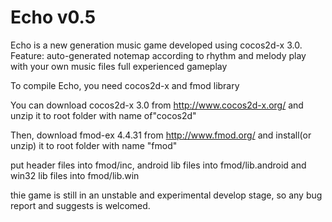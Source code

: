 Echo v0.5
=========

Echo is a new generation music game developed using cocos2d-x 3.0. 
Feature:
auto-generated notemap according to rhythm and melody
play with your own music files
full experienced gameplay

To compile Echo, you need cocos2d-x and fmod library

You can download cocos2d-x 3.0 from http://www.cocos2d-x.org/ and unzip it to root folder with name of"cocos2d"

Then, download fmod-ex 4.4.31 from http://www.fmod.org/ and install(or unzip) it to root folder with name "fmod"

put header files into fmod/inc, android lib files into fmod/lib.android and win32 lib files into fmod/lib.win

thie game is still in an unstable and experimental develop stage, so any bug report and suggests is welcomed.
